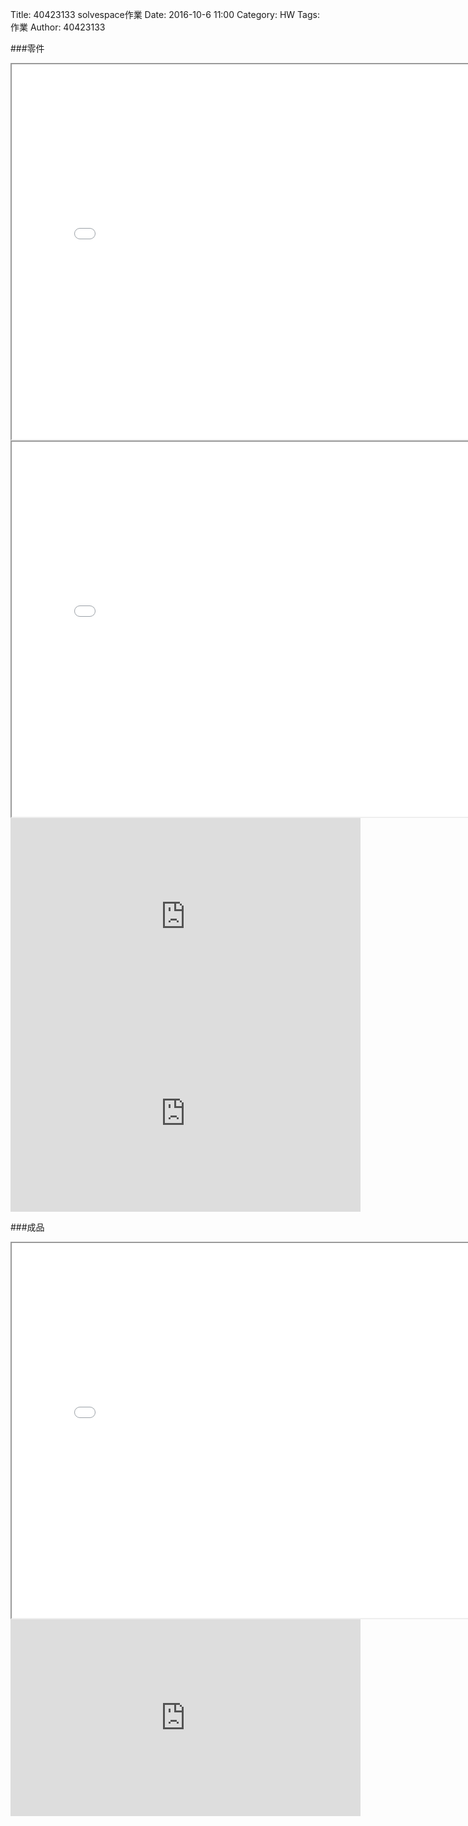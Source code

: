 Title: 40423133 solvespace作業
Date: 2016-10-6 11:00
Category: HW
Tags: 作業
Author: 40423133



<!-- PELICAN_END_SUMMARY -->

###零件
<iframe src="./../data/方塊零件.html"width="800"height="600"/></iframe>

<iframe src="./../data/桿子.html"width="800"height="600"/></iframe>

<iframe width="560" height="315" src="https://www.youtube.com/embed/6hO9R-bqvDY" frameborder="0" allowfullscreen></iframe>

<iframe width="560" height="315" src="https://www.youtube.com/embed/0xvCrweLttk" frameborder="0" allowfullscreen></iframe>

###成品
<iframe src="./../data/方塊組合完成品.html"width="800"height="600"/></iframe>

<iframe width="560" height="315" src="https://www.youtube.com/embed/IbmJoYIZdXs" frameborder="0" allowfullscreen></iframe>

